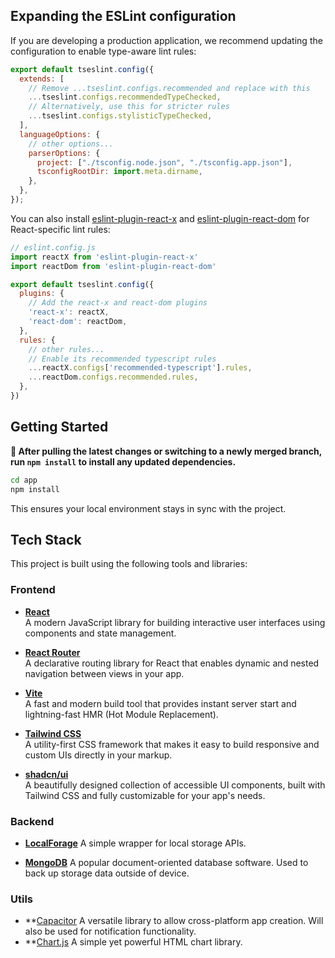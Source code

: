 ## Expanding the ESLint configuration

If you are developing a production application, we recommend updating the configuration to enable type-aware lint rules:

```js
export default tseslint.config({
  extends: [
    // Remove ...tseslint.configs.recommended and replace with this
    ...tseslint.configs.recommendedTypeChecked,
    // Alternatively, use this for stricter rules
    ...tseslint.configs.stylisticTypeChecked,
  ],
  languageOptions: {
    // other options...
    parserOptions: {
      project: ["./tsconfig.node.json", "./tsconfig.app.json"],
      tsconfigRootDir: import.meta.dirname,
    },
  },
});
```

You can also install [eslint-plugin-react-x](https://github.com/Rel1cx/eslint-react/tree/main/packages/plugins/eslint-plugin-react-x) and [eslint-plugin-react-dom](https://github.com/Rel1cx/eslint-react/tree/main/packages/plugins/eslint-plugin-react-dom) for React-specific lint rules:

```js
// eslint.config.js
import reactX from 'eslint-plugin-react-x'
import reactDom from 'eslint-plugin-react-dom'

export default tseslint.config({
  plugins: {
    // Add the react-x and react-dom plugins
    'react-x': reactX,
    'react-dom': reactDom,
  },
  rules: {
    // other rules...
    // Enable its recommended typescript rules
    ...reactX.configs['recommended-typescript'].rules,
    ...reactDom.configs.recommended.rules,
  },
})
```

## Getting Started

**📌 After pulling the latest changes or switching to a newly merged branch, run `npm install` to install any updated dependencies.**

```bash
cd app
npm install
```

This ensures your local environment stays in sync with the project.

## Tech Stack

This project is built using the following tools and libraries:

### Frontend

- **[React](https://react.dev/)**  
  A modern JavaScript library for building interactive user interfaces using components and state management.

- **[React Router](https://reactrouter.com/)**  
  A declarative routing library for React that enables dynamic and nested navigation between views in your app.

- **[Vite](https://vite.dev/)**  
  A fast and modern build tool that provides instant server start and lightning-fast HMR (Hot Module Replacement).

- **[Tailwind CSS](https://tailwindcss.com/)**  
  A utility-first CSS framework that makes it easy to build responsive and custom UIs directly in your markup.

- **[shadcn/ui](https://ui.shadcn.com/)**  
  A beautifully designed collection of accessible UI components, built with Tailwind CSS and fully customizable for your app's needs.

### Backend

- **[LocalForage](https://github.com/localForage/localForage)**
  A simple wrapper for local storage APIs.

- **[MongoDB](https://www.mongodb.com/)**
  A popular document-oriented database software. Used to back up storage data outside of device.

### Utils

- **[Capacitor](https://capacitorjs.com/)
  A versatile library to allow cross-platform app creation. Will also be used for notification functionality.
- **[Chart.js](https://www.chartjs.org/)
  A simple yet powerful HTML chart library. 
